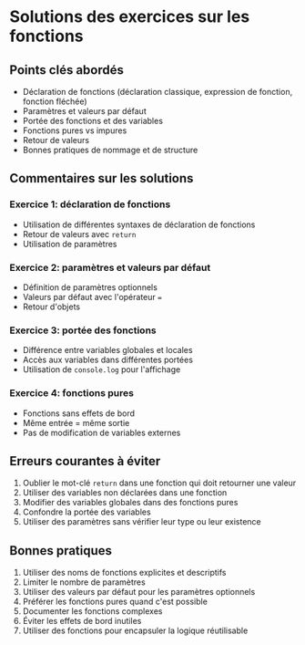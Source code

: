 # Solutions des exercices sur les fonctions

## Points clés abordés

- Déclaration de fonctions (déclaration classique, expression de fonction, fonction fléchée)
- Paramètres et valeurs par défaut
- Portée des fonctions et des variables
- Fonctions pures vs impures
- Retour de valeurs
- Bonnes pratiques de nommage et de structure

## Commentaires sur les solutions

### Exercice 1: déclaration de fonctions

- Utilisation de différentes syntaxes de déclaration de fonctions
- Retour de valeurs avec `return`
- Utilisation de paramètres

### Exercice 2: paramètres et valeurs par défaut

- Définition de paramètres optionnels
- Valeurs par défaut avec l'opérateur `=`
- Retour d'objets

### Exercice 3: portée des fonctions

- Différence entre variables globales et locales
- Accès aux variables dans différentes portées
- Utilisation de `console.log` pour l'affichage

### Exercice 4: fonctions pures

- Fonctions sans effets de bord
- Même entrée = même sortie
- Pas de modification de variables externes

## Erreurs courantes à éviter

1. Oublier le mot-clé `return` dans une fonction qui doit retourner une valeur
2. Utiliser des variables non déclarées dans une fonction
3. Modifier des variables globales dans des fonctions pures
4. Confondre la portée des variables
5. Utiliser des paramètres sans vérifier leur type ou leur existence

## Bonnes pratiques

1. Utiliser des noms de fonctions explicites et descriptifs
2. Limiter le nombre de paramètres
3. Utiliser des valeurs par défaut pour les paramètres optionnels
4. Préférer les fonctions pures quand c'est possible
5. Documenter les fonctions complexes
6. Éviter les effets de bord inutiles
7. Utiliser des fonctions pour encapsuler la logique réutilisable
